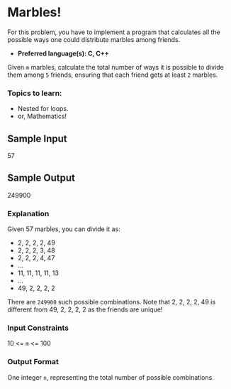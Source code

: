 # Marbles!
For this problem, you have to implement a program that calculates all the possible ways one could distribute marbles among friends.
- **Preferred language(s): C, C++**

Given `m` marbles, calculate the total number of ways it is possible to divide them among `5` friends, ensuring that each friend gets at least `2` marbles.

### Topics to learn:
- Nested for loops.
- or, Mathematics!

## Sample Input
57

## Sample Output
249900

### Explanation
Given 57 marbles, you can divide it as:
- 2, 2, 2, 2, 49
- 2, 2, 2, 3, 48
- 2, 2, 2, 4, 47
- ...
- 11, 11, 11, 11, 13
- ...
- 49, 2, 2, 2, 2

There are `249900` such possible combinations. 
Note that 2, 2, 2, 2, 49 is different from 49, 2, 2, 2, 2 as the friends are unique! 

### Input Constraints
10 <= `m` <= 100

### Output Format
One integer `n`, representing the total number of possible combinations.

